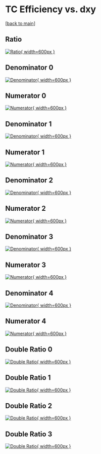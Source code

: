 # TC Efficiency vs. dxy

[[back to main](./)]



## Ratio

[![Ratio](../mtv/var/TC_xtr_211_0_eff_dxy.png){ width=600px }](../mtv/var/TC_xtr_211_0_eff_dxy.pdf)

## Denominator 0

[![Denominator](../mtv/den/TC_xtr_211_0_eff_dxy_den0.png){ width=600px }](../mtv/den/TC_xtr_211_0_eff_dxy_den0.pdf)

## Numerator 0

[![Numerator](../mtv/num/TC_xtr_211_0_eff_dxy_num0.png){ width=600px }](../mtv/num/TC_xtr_211_0_eff_dxy_num0.pdf)

## Denominator 1

[![Denominator](../mtv/den/TC_xtr_211_0_eff_dxy_den1.png){ width=600px }](../mtv/den/TC_xtr_211_0_eff_dxy_den1.pdf)

## Numerator 1

[![Numerator](../mtv/num/TC_xtr_211_0_eff_dxy_num1.png){ width=600px }](../mtv/num/TC_xtr_211_0_eff_dxy_num1.pdf)

## Denominator 2

[![Denominator](../mtv/den/TC_xtr_211_0_eff_dxy_den2.png){ width=600px }](../mtv/den/TC_xtr_211_0_eff_dxy_den2.pdf)

## Numerator 2

[![Numerator](../mtv/num/TC_xtr_211_0_eff_dxy_num2.png){ width=600px }](../mtv/num/TC_xtr_211_0_eff_dxy_num2.pdf)

## Denominator 3

[![Denominator](../mtv/den/TC_xtr_211_0_eff_dxy_den3.png){ width=600px }](../mtv/den/TC_xtr_211_0_eff_dxy_den3.pdf)

## Numerator 3

[![Numerator](../mtv/num/TC_xtr_211_0_eff_dxy_num3.png){ width=600px }](../mtv/num/TC_xtr_211_0_eff_dxy_num3.pdf)

## Denominator 4

[![Denominator](../mtv/den/TC_xtr_211_0_eff_dxy_den4.png){ width=600px }](../mtv/den/TC_xtr_211_0_eff_dxy_den4.pdf)

## Numerator 4

[![Numerator](../mtv/num/TC_xtr_211_0_eff_dxy_num4.png){ width=600px }](../mtv/num/TC_xtr_211_0_eff_dxy_num4.pdf)

## Double Ratio 0

[![Double Ratio](../mtv/ratio/TC_xtr_211_0_eff_dxy_ratio0.png){ width=600px }](../mtv/ratio/TC_xtr_211_0_eff_dxy_ratio0.pdf)

## Double Ratio 1

[![Double Ratio](../mtv/ratio/TC_xtr_211_0_eff_dxy_ratio1.png){ width=600px }](../mtv/ratio/TC_xtr_211_0_eff_dxy_ratio1.pdf)

## Double Ratio 2

[![Double Ratio](../mtv/ratio/TC_xtr_211_0_eff_dxy_ratio2.png){ width=600px }](../mtv/ratio/TC_xtr_211_0_eff_dxy_ratio2.pdf)

## Double Ratio 3

[![Double Ratio](../mtv/ratio/TC_xtr_211_0_eff_dxy_ratio3.png){ width=600px }](../mtv/ratio/TC_xtr_211_0_eff_dxy_ratio3.pdf)

